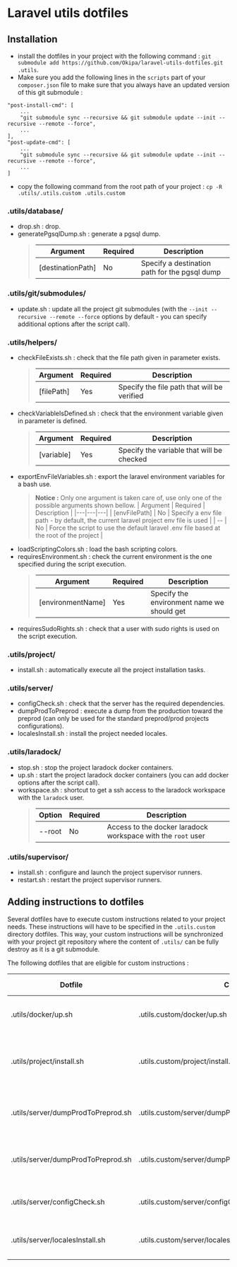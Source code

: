 # Laravel utils dotfiles

## Installation
- install the dotfiles in your project with the following command : `git submodule add https://github.com/Okipa/laravel-utils-dotfiles.git .utils`.
- Make sure you add the following lines in the `scripts` part of your `composer.json` file to make sure that you always have an updated version of this git submodule :
```
"post-install-cmd": [
    ...
    "git submodule sync --recursive && git submodule update --init --recursive --remote --force",
    ...
],
"post-update-cmd": [
    ...
    "git submodule sync --recursive && git submodule update --init --recursive --remote --force",
    ...
]
```
- copy the following command from the root path of your project  : `cp -R .utils/.utils.custom .utils.custom`

### .utils/database/
- drop.sh : drop.
- generatePgsqlDump.sh : generate a pgsql dump.
    > | Argument | Required | Description |
    > |---|---|---|
    > | [destinationPath] | No | Specify a destination path for the pgsql dump |

### .utils/git/submodules/
- update.sh : update all the project git submodules (with the `--init --recursive --remote --force` options by default - you can specify additional options after the script call).

### .utils/helpers/
- checkFileExists.sh : check that the file path given in parameter exists.
    > | Argument | Required | Description |
    > |---|---|---|
    > | [filePath] | Yes | Specify the file path that will be verified |
- checkVariableIsDefined.sh : check that the environment variable given in parameter is defined.
    > | Argument | Required | Description |
    > |---|---|---|
    > | [variable] | Yes | Specify the variable that will be checked |
- exportEnvFileVariables.sh : export the laravel environment variables for a bash use.
    > **Notice :** Only one argument is taken care of, use only one of the possible arguments shown bellow.
    > | Argument | Required | Description |
    > |---|---|---|
    > | [envFilePath] | No | Specify a env file path - by default, the current laravel project env file is used |
    > | -- | No | Force the script to use the default laravel .env file based at the root of the project |
- loadScriptingColors.sh : load the bash scripting colors.
- requiresEnvironment.sh : check the current environment is the one specified during the script execution.
    > | Argument | Required | Description |
    > |---|---|---|
    > | [environmentName] | Yes | Specify the environment name we should get |
- requiresSudoRights.sh : check that a user with sudo rights is used on the script execution.

### .utils/project/
- install.sh : automatically execute all the project installation tasks.

### .utils/server/
- configCheck.sh : check that the server has the required dependencies.
- dumpProdToPreprod : execute a dump from the production toward the preprod (can only be used for the standard preprod/prod projects configurations).
- localesInstall.sh : install the project needed locales.

### .utils/laradock/
- stop.sh : stop the project laradock docker containers.
- up.sh : start the project laradock docker containers (you can add docker options after the script call).
- workspace.sh : shortcut to get a ssh access to the laradock workspace with the `laradock` user.
    > | Option | Required | Description |
    > |---|---|---|
    > | --root | No | Access to the docker laradock workspace with the `root` user |

### .utils/supervisor/
- install.sh : configure and launch the project supervisor runners.
- restart.sh : restart the project supervisor runners.

## Adding instructions to dotfiles
Several dotfiles have to execute custom instructions related to your project needs.
These instructions will have to be specified in the `.utils.custom` directory dotfiles.
This way, your custom instructions will be synchronized with your project git repository where the content of `.utils/` can be fully destroy as it is a git submodule.

The following dotfiles that are eligible for custom instructions :

| Dotfile | Custom dotfile | Actions to set |
|---|---|---|
| .utils/docker/up.sh | .utils.custom/docker/up.sh | Specify which container to start |
| .utils/project/install.sh | .utils.custom/project/install.sh | Add custom instructions at the end of the script |
| .utils/server/dumpProdToPreprod.sh | .utils.custom/server/dumpProdToPreprod/additionalInstructions.sh | Set additional instructions to the script |
| .utils/server/dumpProdToPreprod.sh | .utils.custom/server/dumpProdToPreprod/setVariables.sh | Set required variables need by the script |
| .utils/server/configCheck.sh | .utils.custom/server/configCheck.sh | Set the packages installations to check |
| .utils/server/localesInstall.sh | .utils.custom/server/localesInstall.sh | Install the needed project locales |
